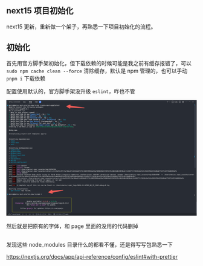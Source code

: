 ## next15 项目初始化

next15 更新，重新做一个架子，再熟悉一下项目初始化的流程。

## 初始化

首先用官方脚手架初始化，但下载依赖的时候可能是我之前有缓存报错了，可以 `sudo npm cache clean --force` 清除缓存，默认是 npm 管理的，也可以手动 `pnpm i` 下载依赖

配置使用默认的，官方脚手架没升级 `eslint`，咋也不管

![alt text](image.png)

然后就是把原有的字体，和 page 里面的没用的代码删掉

##

发现这些 node_modules 目录什么的都看不懂，还是得写写包熟悉一下

https://nextjs.org/docs/app/api-reference/config/eslint#with-prettier
